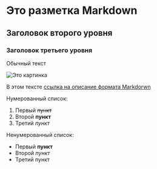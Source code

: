 # Это разметка Markdown

## Заголовок второго уровня

### Заголовок третьего уровня

Обычный текст

![Это картинка](https://3dnews.ru/assets/external/illustrations/2019/12/04/999060/dims%20(3).jpg)

В этом тексте [ссылка на описание формата Markdorwn](https://docs.github.com/en/github/writing-on-github/getting-started-with-writing-and-formatting-on-github/basic-writing-and-formatting-syntax)

Нумерованный список:

1. Первый ~~пункт~~
2. Второй **пункт**
3. Третий _пункт_

Ненумерованный список:

- Первый __пункт__
- Второй *пункт*
- Третий пункт